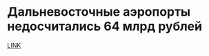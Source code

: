 # Дальневосточные аэропорты недосчитались 64 млрд рублей



[LINK](https://varlamov.ru/2675315.html)